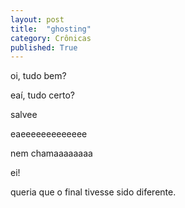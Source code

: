 ```yaml
---
layout: post
title:  "ghosting"
category: Crônicas
published: True
---
```



oi, tudo bem?


eaí, tudo certo?


salvee


eaeeeeeeeeeeeee


nem chamaaaaaaaa


ei!













queria que o final tivesse sido diferente.
